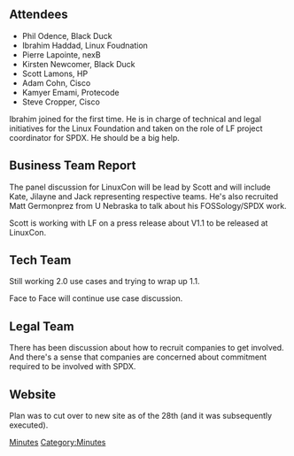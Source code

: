 ## Attendees

  - Phil Odence, Black Duck
  - Ibrahim Haddad, Linux Foudnation
  - Pierre Lapointe, nexB
  - Kirsten Newcomer, Black Duck
  - Scott Lamons, HP
  - Adam Cohn, Cisco
  - Kamyer Emami, Protecode
  - Steve Cropper, Cisco

Ibrahim joined for the first time. He is in charge of technical and
legal initiatives for the Linux Foundation and taken on the role of LF
project coordinator for SPDX. He should be a big help.

## Business Team Report

The panel discussion for LinuxCon will be lead by Scott and will include
Kate, Jilayne and Jack representing respective teams. He's also
recruited Matt Germonprez from U Nebraska to talk about his
FOSSology/SPDX work.

Scott is working with LF on a press release about V1.1 to be released at
LinuxCon.

## Tech Team

Still working 2.0 use cases and trying to wrap up 1.1.

Face to Face will continue use case discussion.

## Legal Team

There has been discussion about how to recruit companies to get
involved. And there's a sense that companies are concerned about
commitment required to be involved with SPDX.

## Website

Plan was to cut over to new site as of the 28th (and it was subsequently
executed).

[Minutes](Category:General "wikilink")
[Category:Minutes](Category:Minutes "wikilink")
